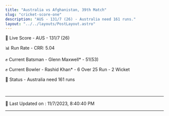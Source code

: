 ```yaml
---
title: "Australia vs Afghanistan, 39th Match"
slug: "cricket-score-one"
description: "AUS - 131/7 (26) - Australia need 161 runs."
layout: "../../layouts/PostLayout.astro"
---
```


🔴 Live Score - AUS - 131/7 (26)  

📊 Run Rate - CRR: 5.04  

✊ Current Batsman - Glenn Maxwell* - 51(53)  

✊ Current Bowler - Rashid Khan* - 6 Over 25 Run - 2 Wicket  

📑 Status - Australia need 161 runs

<br />

***

📝 Last Updated on : 11/7/2023, 8:40:40 PM

***

